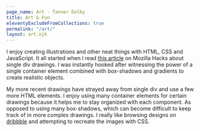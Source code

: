 ```yaml
---
page_name: Art - Tanner Dolby 
title: Art & Fun
eleventyExcludeFromCollections: true
permalink: "/art/"
layout: art.njk
---
```


I enjoy creating illustrations and other neat things with HTML, CSS and JavaScript. It all started when I read [this article](https://hacks.mozilla.org/2014/09/single-div-drawings-with-css/) on Mozilla Hacks about single div drawings. I was instantly hooked after witnessing the power of a single container element combined with box-shadows and gradients to create realistic objects. 

My more recent drawings have strayed away from single div and use a few more HTML elements. I enjoy using many container elements for certain drawings because it helps me to stay organized with each component. As opposed to using many box-shadows, which can become difficult to keep track of in more complex drawings. I really like browsing designs on [dribbble](https://dribbble.com/) and attempting to recreate the images with CSS.
